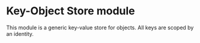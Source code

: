 # Key-Object Store module

This module is a generic key-value store for objects. All keys are scoped by
an identity.